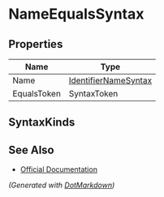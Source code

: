 # NameEqualsSyntax

## Properties

| Name        | Type                                            |
| ----------- | ----------------------------------------------- |
| Name        | [IdentifierNameSyntax](IdentifierNameSyntax.md) |
| EqualsToken | SyntaxToken                                     |

## SyntaxKinds

## See Also

* [Official Documentation](https://docs.microsoft.com/en-us/dotnet/api/microsoft.codeanalysis.csharp.syntax.nameequalssyntax)


*\(Generated with [DotMarkdown](http://github.com/JosefPihrt/DotMarkdown)\)*